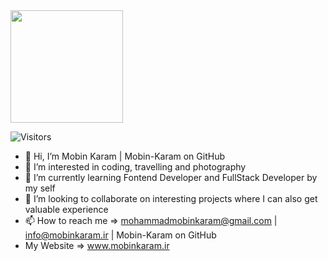 <img height="180em" src="[https://github-readme-stats.vercel.app/api?username=Mobin-Karam&show_icons=true&hide_border=true&&count_private=true&include_all_commits=true](https://github-readme-stats.vercel.app/api?username=Mobin-Karam&show_icons=true&hide_border=true&&count_private=true&include_all_commits=true)" />


![Visitors](https://api.visitorbadge.io/api/daily?path=https%3A%2F%2Fapi.github.com%2Fusers%2FMobin-Karam%2Frepos&label=repos&countColor=%232ccce4&style=flat&labelStyle=upper)
- 👋 Hi, I’m Mobin Karam | Mobin-Karam on GitHub
- 👀 I’m interested in coding, travelling and photography
- 🌱 I’m currently learning Fontend Developer and FullStack Developer by my self
- 💞️ I’m looking to collaborate on interesting projects where I can also get valuable experience
- 📫 How to reach me => mohammadmobinkaram@gmail.com | info@mobinkaram.ir | Mobin-Karam on GitHub
- My Website => www.mobinkaram.ir

<!---
Mobin-Karam/Mobin-Karam is a ✨ special ✨ repository because its `README.md` (this file) appears on your GitHub profile.
You can click the Preview link to take a look at your changes.
--->

